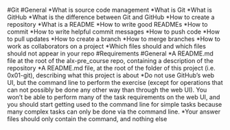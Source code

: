 #Git
#General
*What is source code management
*What is Git
*What is GitHub
*What is the difference between Git and GitHub
*How to create a repository
*What is a README
*How to write good READMEs
*How to commit
*How to write helpful commit messages
*How to push code
*How to pull updates
*How to create a branch
*How to merge branches
*How to work as collaborators on a project
*Which files should and which files should not appear in your repo
#Requirements
#General
*A README.md file at the root of the alx-pre_course repo, containing a description of the repository
*A README.md file, at the root of the folder of this project (i.e. 0x01-git), describing what this project is about
*Do not use GitHub’s web UI, but the command line to perform the exercise (except for operations that can not possibly be done any other way than through the web UI). You won’t be able to perform many of the task requirements on the web UI, and you should start getting used to the command line for simple tasks because many complex tasks can only be done via the command line.
*Your answer files should only contain the command, and nothing else
